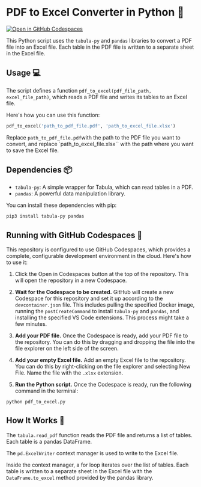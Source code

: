 # PDF to Excel Converter in Python :snake:

[![Open in GitHub Codespaces](https://github.com/codespaces/badge.svg)](https://codespaces.new/LadyKerr/pdf-to-excel)

This Python script uses the `tabula-py` and `pandas` libraries to convert a PDF file into an Excel file. Each table in the PDF file is written to a separate sheet in the Excel file.

## Usage :computer:

The script defines a function `pdf_to_excel(pdf_file_path, excel_file_path)`, which reads a PDF file and writes its tables to an Excel file.

Here's how you can use this function:

```python
pdf_to_excel('path_to_pdf_file.pdf', 'path_to_excel_file.xlsx')
```

Replace `path_to_pdf_file.pdf`with the path to the PDF file you want to convert, and replace `path_to_excel_file.xlsx`` with the path where you want to save the Excel file.

## Dependencies :package:

- `tabula-py`: A simple wrapper for Tabula, which can read tables in a PDF.
- `pandas`: A powerful data manipulation library.

You can install these dependencies with pip:

```bash
pip3 install tabula-py pandas
```

## Running with GitHub Codespaces :rocket:

This repository is configured to use GitHub Codespaces, which provides a complete, configurable development environment in the cloud. Here's how to use it:

1. Click the Open in Codespaces button at the top of the repository. This will open the repository in a new Codespace.

2. **Wait for the Codespace to be created.** GitHub will create a new Codespace for this repository and set it up according to the `devcontainer.json` file. This includes pulling the specified Docker image, running the `postCreateCommand` to install `tabula-py` and `pandas`, and installing the specified VS Code extensions. This process might take a few minutes.

3. **Add your PDF file.** Once the Codespace is ready, add your PDF file to the repository. You can do this by dragging and dropping the file into the file explorer on the left side of the screen.

4. **Add your empty Excel file.** Add an empty Excel file to the repository. You can do this by right-clicking on the file explorer and selecting New File. Name the file with the `.xlsx` extension.

5. **Run the Python script.** Once the Codespace is ready, run the following command in the terminal:

```bash
python pdf_to_excel.py
```

## How It Works :wrench:

The `tabula.read_pdf` function reads the PDF file and returns a list of tables. Each table is a pandas DataFrame.

The `pd.ExcelWriter` context manager is used to write to the Excel file.

Inside the context manager, a for loop iterates over the list of tables. Each table is written to a separate sheet in the Excel file with the `DataFrame.to_excel` method provided by the pandas library.
